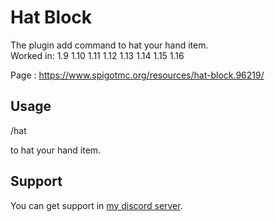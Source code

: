 # Hat Block

The plugin add command to hat your hand item.  
Worked in: 1.9 1.10 1.11 1.12 1.13 1.14 1.15 1.16

Page : https://www.spigotmc.org/resources/hat-block.96219/

## Usage

/hat

to hat your hand item.

## Support

You can get support in [my discord server](https://discord.gg/A8XtpJhHrV).
